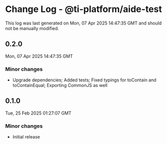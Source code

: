 # Change Log - @ti-platform/aide-test

This log was last generated on Mon, 07 Apr 2025 14:47:35 GMT and should not be manually modified.

## 0.2.0
Mon, 07 Apr 2025 14:47:35 GMT

### Minor changes

- Upgrade dependencies; Added tests; Fixed typings for toContain and toContainEqual; Exporting CommonJS as well

## 0.1.0
Tue, 25 Feb 2025 01:27:07 GMT

### Minor changes

- Initial release

